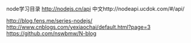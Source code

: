node学习目录
http://nodejs.cn/api
中文http://nodeapi.ucdok.com/#/api/


http://blog.fens.me/series-nodejs/
http://www.cnblogs.com/yexiaochai/default.html?page=3
https://github.com/nswbmw/N-blog
